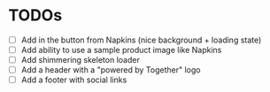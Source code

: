 # TODOs

- [ ] Add in the button from Napkins (nice background + loading state)
- [ ] Add ability to use a sample product image like Napkins
- [ ] Add shimmering skeleton loader
- [ ] Add a header with a "powered by Together" logo
- [ ] Add a footer with social links
